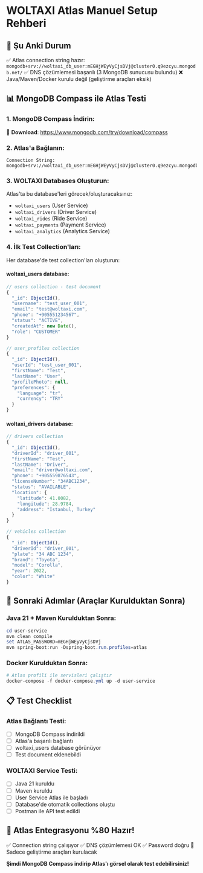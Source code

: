 # WOLTAXI Atlas Manuel Setup Rehberi

## 🎯 Şu Anki Durum
✅ Atlas connection string hazır: `mongodb+srv://woltaxi_db_user:mEGHjWEyVyCjsDVj@cluster0.q9ezcyu.mongodb.net/`
✅ DNS çözümlemesi başarılı (3 MongoDB sunucusu bulundu)
❌ Java/Maven/Docker kurulu değil (geliştirme araçları eksik)

## 📊 MongoDB Compass ile Atlas Testi

### 1. MongoDB Compass İndirin:
🔗 **Download**: https://www.mongodb.com/try/download/compass

### 2. Atlas'a Bağlanın:
```
Connection String: mongodb+srv://woltaxi_db_user:mEGHjWEyVyCjsDVj@cluster0.q9ezcyu.mongodb.net/
```

### 3. WOLTAXI Databases Oluşturun:
Atlas'ta bu database'leri görecek/oluşturacaksınız:
- `woltaxi_users` (User Service)
- `woltaxi_drivers` (Driver Service)  
- `woltaxi_rides` (Ride Service)
- `woltaxi_payments` (Payment Service)
- `woltaxi_analytics` (Analytics Service)

### 4. İlk Test Collection'ları:
Her database'de test collection'ları oluşturun:

#### woltaxi_users database:
```javascript
// users collection - test document
{
  "_id": ObjectId(),
  "username": "test_user_001",
  "email": "test@woltaxi.com",
  "phone": "+905551234567",
  "status": "ACTIVE",
  "createdAt": new Date(),
  "role": "CUSTOMER"
}

// user_profiles collection
{
  "_id": ObjectId(),
  "userId": "test_user_001", 
  "firstName": "Test",
  "lastName": "User",
  "profilePhoto": null,
  "preferences": {
    "language": "tr",
    "currency": "TRY"
  }
}
```

#### woltaxi_drivers database:
```javascript
// drivers collection
{
  "_id": ObjectId(),
  "driverId": "driver_001",
  "firstName": "Test",
  "lastName": "Driver",
  "email": "driver@woltaxi.com",
  "phone": "+905559876543",
  "licenseNumber": "34ABC1234",
  "status": "AVAILABLE",
  "location": {
    "latitude": 41.0082,
    "longitude": 28.9784,
    "address": "Istanbul, Turkey"
  }
}

// vehicles collection
{
  "_id": ObjectId(),
  "driverId": "driver_001",
  "plate": "34 ABC 1234",
  "brand": "Toyota",
  "model": "Corolla",
  "year": 2022,
  "color": "White"
}
```

## 🚀 Sonraki Adımlar (Araçlar Kurulduktan Sonra)

### Java 21 + Maven Kurulduktan Sonra:
```powershell
cd user-service
mvn clean compile
set ATLAS_PASSWORD=mEGHjWEyVyCjsDVj
mvn spring-boot:run -Dspring-boot.run.profiles=atlas
```

### Docker Kurulduktan Sonra:
```powershell
# Atlas profili ile servisleri çalıştır
docker-compose -f docker-compose.yml up -d user-service
```

## 📋 Test Checklist

### Atlas Bağlantı Testi:
- [ ] MongoDB Compass indirildi
- [ ] Atlas'a başarılı bağlantı
- [ ] woltaxi_users database görünüyor
- [ ] Test document eklenebildi

### WOLTAXI Service Testi:
- [ ] Java 21 kuruldu
- [ ] Maven kuruldu  
- [ ] User Service Atlas ile başladı
- [ ] Database'de otomatik collections oluştu
- [ ] Postman ile API test edildi

## 🎉 Atlas Entegrasyonu %80 Hazır!

✅ Connection string çalışıyor
✅ DNS çözümlemesi OK
✅ Password doğru
🔧 Sadece geliştirme araçları kurulacak

**Şimdi MongoDB Compass indirip Atlas'ı görsel olarak test edebilirsiniz!**